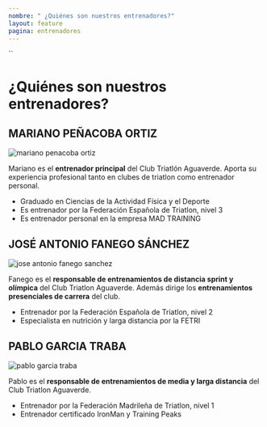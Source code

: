 ```yaml
---
nombre: " ¿Quiénes son nuestros entrenadores?"
layout: feature
pagina: entrenadores
---
```

``

# ¿Quiénes son nuestros entrenadores?

## [](https://aguaverde.org/info/entrenadores#mariano-pe%C3%91acoba-ortiz)MARIANO PEÑACOBA ORTIZ

![mariano penacoba ortiz](https://aguaverde.org/assets/static/penacoba-w276.22b6862d0e3fb75a6593239913902249.jpg)

Mariano es el **entrenador principal** del Club Triatlón Aguaverde. Aporta su experiencia profesional tanto en clubes de triatlon como entrenador personal.

* Graduado en Ciencias de la Actividad Física y el Deporte
* Es entrenador por la Federación Española de Triatlon, nivel 3
* Es entrenador personal en la empresa MAD TRAINING

## [](https://aguaverde.org/info/entrenadores#jos%C3%89-antonio-fanego-s%C3%81nchez)JOSÉ ANTONIO FANEGO SÁNCHEZ

![jose antonio fanego sanchez](https://aguaverde.org/assets/static/fanego-w297.2e88c7f79316f1f479a07bccd4795476.jpg)

Fanego es el **responsable de entrenamientos de distancia sprint y olímpica** del Club Triatlon Aguaverde. Además dirige los **entrenamientos presenciales de carrera** del club.

* Entrenador por la Federación Española de Triatlon, nivel 2
* Especialista en nutrición y larga distancia por la FETRI

## [](https://aguaverde.org/info/entrenadores#pablo-garcia-traba)PABLO GARCIA TRABA

![pablo garcia traba](https://aguaverde.org/assets/static/loko-w341.e5ce58bc54445e3940752f34a70d46d4.jpg)

Pablo es el **responsable de entrenamientos de media y larga distancia** del Club Triatlon Aguaverde.

* Entrenador por la Federación Madrileña de Triatlon, nivel 1
* Entrenador certificado IronMan y Training Peaks
